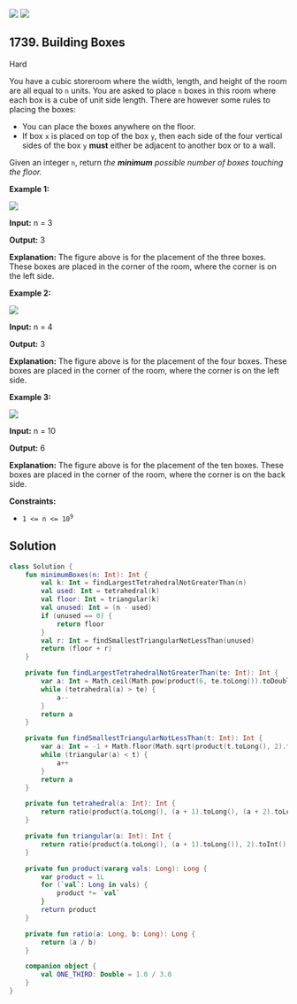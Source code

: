 [![](https://img.shields.io/github/stars/javadev/LeetCode-in-Kotlin?label=Stars&style=flat-square)](https://github.com/javadev/LeetCode-in-Kotlin)
[![](https://img.shields.io/github/forks/javadev/LeetCode-in-Kotlin?label=Fork%20me%20on%20GitHub%20&style=flat-square)](https://github.com/javadev/LeetCode-in-Kotlin/fork)

## 1739\. Building Boxes

Hard

You have a cubic storeroom where the width, length, and height of the room are all equal to `n` units. You are asked to place `n` boxes in this room where each box is a cube of unit side length. There are however some rules to placing the boxes:

*   You can place the boxes anywhere on the floor.
*   If box `x` is placed on top of the box `y`, then each side of the four vertical sides of the box `y` **must** either be adjacent to another box or to a wall.

Given an integer `n`, return _the **minimum** possible number of boxes touching the floor._

**Example 1:**

![](https://assets.leetcode.com/uploads/2021/01/04/3-boxes.png)

**Input:** n = 3

**Output:** 3

**Explanation:** The figure above is for the placement of the three boxes. These boxes are placed in the corner of the room, where the corner is on the left side.

**Example 2:**

![](https://assets.leetcode.com/uploads/2021/01/04/4-boxes.png)

**Input:** n = 4

**Output:** 3

**Explanation:** The figure above is for the placement of the four boxes. These boxes are placed in the corner of the room, where the corner is on the left side.

**Example 3:**

![](https://assets.leetcode.com/uploads/2021/01/04/10-boxes.png)

**Input:** n = 10

**Output:** 6

**Explanation:** The figure above is for the placement of the ten boxes. These boxes are placed in the corner of the room, where the corner is on the back side.

**Constraints:**

*   <code>1 <= n <= 10<sup>9</sup></code>

## Solution

```kotlin
class Solution {
    fun minimumBoxes(n: Int): Int {
        val k: Int = findLargestTetrahedralNotGreaterThan(n)
        val used: Int = tetrahedral(k)
        val floor: Int = triangular(k)
        val unused: Int = (n - used)
        if (unused == 0) {
            return floor
        }
        val r: Int = findSmallestTriangularNotLessThan(unused)
        return (floor + r)
    }

    private fun findLargestTetrahedralNotGreaterThan(te: Int): Int {
        var a: Int = Math.ceil(Math.pow(product(6, te.toLong()).toDouble(), ONE_THIRD)).toInt()
        while (tetrahedral(a) > te) {
            a--
        }
        return a
    }

    private fun findSmallestTriangularNotLessThan(t: Int): Int {
        var a: Int = -1 + Math.floor(Math.sqrt(product(t.toLong(), 2).toDouble())).toInt()
        while (triangular(a) < t) {
            a++
        }
        return a
    }

    private fun tetrahedral(a: Int): Int {
        return ratio(product(a.toLong(), (a + 1).toLong(), (a + 2).toLong()), 6).toInt()
    }

    private fun triangular(a: Int): Int {
        return ratio(product(a.toLong(), (a + 1).toLong()), 2).toInt()
    }

    private fun product(vararg vals: Long): Long {
        var product = 1L
        for (`val`: Long in vals) {
            product *= `val`
        }
        return product
    }

    private fun ratio(a: Long, b: Long): Long {
        return (a / b)
    }

    companion object {
        val ONE_THIRD: Double = 1.0 / 3.0
    }
}
```